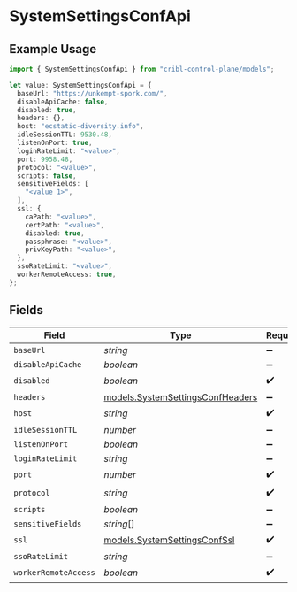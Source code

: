 # SystemSettingsConfApi

## Example Usage

```typescript
import { SystemSettingsConfApi } from "cribl-control-plane/models";

let value: SystemSettingsConfApi = {
  baseUrl: "https://unkempt-spork.com/",
  disableApiCache: false,
  disabled: true,
  headers: {},
  host: "ecstatic-diversity.info",
  idleSessionTTL: 9530.48,
  listenOnPort: true,
  loginRateLimit: "<value>",
  port: 9958.48,
  protocol: "<value>",
  scripts: false,
  sensitiveFields: [
    "<value 1>",
  ],
  ssl: {
    caPath: "<value>",
    certPath: "<value>",
    disabled: true,
    passphrase: "<value>",
    privKeyPath: "<value>",
  },
  ssoRateLimit: "<value>",
  workerRemoteAccess: true,
};
```

## Fields

| Field                                                                      | Type                                                                       | Required                                                                   | Description                                                                |
| -------------------------------------------------------------------------- | -------------------------------------------------------------------------- | -------------------------------------------------------------------------- | -------------------------------------------------------------------------- |
| `baseUrl`                                                                  | *string*                                                                   | :heavy_minus_sign:                                                         | N/A                                                                        |
| `disableApiCache`                                                          | *boolean*                                                                  | :heavy_minus_sign:                                                         | N/A                                                                        |
| `disabled`                                                                 | *boolean*                                                                  | :heavy_check_mark:                                                         | N/A                                                                        |
| `headers`                                                                  | [models.SystemSettingsConfHeaders](../models/systemsettingsconfheaders.md) | :heavy_minus_sign:                                                         | N/A                                                                        |
| `host`                                                                     | *string*                                                                   | :heavy_check_mark:                                                         | N/A                                                                        |
| `idleSessionTTL`                                                           | *number*                                                                   | :heavy_minus_sign:                                                         | N/A                                                                        |
| `listenOnPort`                                                             | *boolean*                                                                  | :heavy_minus_sign:                                                         | N/A                                                                        |
| `loginRateLimit`                                                           | *string*                                                                   | :heavy_minus_sign:                                                         | N/A                                                                        |
| `port`                                                                     | *number*                                                                   | :heavy_check_mark:                                                         | N/A                                                                        |
| `protocol`                                                                 | *string*                                                                   | :heavy_check_mark:                                                         | N/A                                                                        |
| `scripts`                                                                  | *boolean*                                                                  | :heavy_minus_sign:                                                         | N/A                                                                        |
| `sensitiveFields`                                                          | *string*[]                                                                 | :heavy_minus_sign:                                                         | N/A                                                                        |
| `ssl`                                                                      | [models.SystemSettingsConfSsl](../models/systemsettingsconfssl.md)         | :heavy_check_mark:                                                         | N/A                                                                        |
| `ssoRateLimit`                                                             | *string*                                                                   | :heavy_minus_sign:                                                         | N/A                                                                        |
| `workerRemoteAccess`                                                       | *boolean*                                                                  | :heavy_check_mark:                                                         | N/A                                                                        |